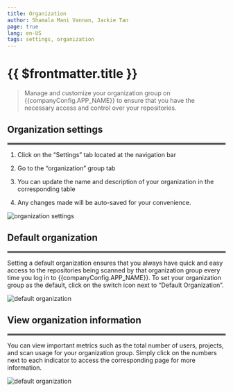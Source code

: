 ```yaml
---
title: Organization
author: Shamala Mani Vannan, Jackie Tan
page: true
lang: en-US
tags: settings, organization
---
```


<script setup>
import { companyConfig } from '../../../config/companyConfig.js'
</script>

<ClientOnly>

# {{ $frontmatter.title }}

> Manage and customize your organization group on {{companyConfig.APP_NAME}} to ensure that you have the necessary access and control over your repositories.

## Organization settings

<hr style="border:2px solid gray" />

1. Click on the “Settings” tab located at the navigation bar

2. Go to the “organization” group tab

3. You can update the name and description of your organization in the corresponding table

4. Any changes made will be auto-saved for your convenience.

<img src="/images/Settings/Settings-1.png" alt="organization settings">

## Default organization

<hr style="border:2px solid gray" />

Setting a default organization ensures that you always have quick and easy access to the repositories being scanned by that organization group every time you log in to {{companyConfig.APP_NAME}}. To set your organization group as the default, click on the switch icon next to “Default Organization”.

<img src="/images/Settings/Settings-2.png" alt="default organization">

## View organization information

<hr style="border:2px solid gray" />

You can view important metrics such as the total number of users, projects, and scan usage for your organization group. Simply click on the numbers next to each indicator to access the corresponding page for more information.

<img src="/images/Settings/Settings-3.png" alt="default organization">

</ClientOnly>
